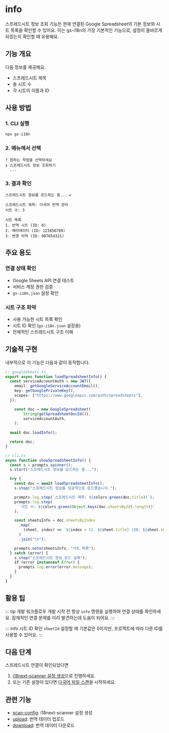 # info

스프레드시트 정보 조회 기능은 현재 연결된 Google Spreadsheet의 기본 정보와 시트 목록을 확인할 수 있어요. 이는 gs-i18n의 가장 기본적인 기능으로, 설정이 올바르게 되었는지 확인할 때 유용해요.

## 기능 개요

다음 정보를 제공해요.

- 스프레드시트 제목
- 총 시트 수
- 각 시트의 이름과 ID

## 사용 방법

### 1. CLI 실행

```bash
npx gs-i18n
```

### 2. 메뉴에서 선택

```
? 원하는 작업을 선택하세요
❯ 스프레드시트 정보 조회하기
  ...
```

### 3. 결과 확인

```
스프레드시트 정보를 로드하는 중... ✔

스프레드시트 제목: 다국어 번역 관리
시트 수: 3

시트 목록
1. 번역 시트 (ID: 0)
2. 메타데이터 (ID: 123456789)
3. 변경 이력 (ID: 987654321)
```

## 주요 용도

### 연결 상태 확인

- Google Sheets API 연결 테스트
- 서비스 계정 권한 검증
- `gs-i18n.json` 설정 확인

### 시트 구조 파악

- 사용 가능한 시트 목록 확인
- 시트 ID 확인 (`gs-i18n.json` 설정용)
- 전체적인 스프레드시트 구조 이해

## 기술적 구현

내부적으로 이 기능은 다음과 같이 동작합니다.

```typescript
// googleSheets.ts
export async function loadSpreadsheetInfo() {
  const serviceAccountAuth = new JWT({
    email: getGoogleServiceAccountEmail(),
    key: getGooglePrivateKey(),
    scopes: ["https://www.googleapis.com/auth/spreadsheets"],
  });

	const doc = new GoogleSpreadsheet(
		String(getSpreadsheetDocId()),
		serviceAccountAuth,
	);
  
  await doc.loadInfo();

  return doc;
}
```

```typescript
// cli.ts
async function showSpreadsheetInfo() {
  const s = prompts.spinner();
  s.start("스프레드시트 정보를 로드하는 중...");

  try {
    const doc = await loadSpreadsheetInfo();
    s.stop("스프레드시트 정보를 성공적으로 로드했습니다.");

    prompts.log.step(`스프레드시트 제목: ${colors.green(doc.title)}`);
    prompts.log.step(
      `시트 수: ${colors.green(Object.keys(doc.sheetsById).length)}`
    );

    const sheetsInfo = doc.sheetsByIndex
      .map(
        (sheet, index) => `${index + 1}. ${sheet.title} (ID: ${sheet.sheetId})`
      )
      .join("\n");

    prompts.note(sheetsInfo, "시트 목록");
  } catch (error) {
    s.stop("스프레드시트 정보 로드 실패");
    if (error instanceof Error) {
      prompts.log.error(error.message);
    }
  }
}
```

## 활용 팁

::: tip 개발 워크플로우
개발 시작 전 항상 `info` 명령을 실행하여 연결 상태를 확인하세요. 잠재적인 연결 문제를 미리 발견하는데 도움이 되어요.
:::

::: info 시트 ID 확인
`sheetId` 설정할 때 기본값은 0이지만, 프로젝트에 따라 다른 ID를 사용할 수 있어요.
:::

## 다음 단계

스프레드시트 연결이 확인되었다면

1. [i18next-scanner 설정 생성](/usage/scan-config)으로 진행하세요.
2. 또는 기존 설정이 있다면 [다국어 파일 스캔](/usage/scan)을 시작하세요.

## 관련 기능

- [scan-config](/usage/scan-config): i18next-scanner 설정 생성
- [upload](/usage/upload): 번역 데이터 업로드
- [download](/usage/download): 번역 데이터 다운로드

